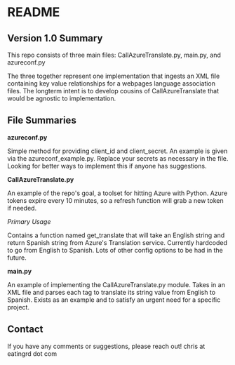 # README #

## Version 1.0 Summary ##

This repo consists of three main files: CallAzureTranslate.py, main.py, and azureconf.py

The three together represent one implementation that ingests an XML file containing key value relationships for a webpages language association files.  The longterm intent is to develop cousins of CallAzureTranslate that would be agnostic to implementation.  

## File Summaries ## 

**azureconf.py**

Simple method for providing client_id and client_secret.  An example is given via the azureconf_example.py.  Replace your secrets as necessary in the file.  Looking for better ways to implement this if anyone has suggestions.

**CallAzureTranslate.py**

An example of the repo's goal, a toolset for hitting Azure with Python.  Azure tokens expire every 10 minutes, so a refresh function will grab a new token if needed.

*Primary Usage*

Contains a function named get_translate that will take an English string and return Spanish string from Azure's Translation service.  Currently hardcoded to go from English to Spanish.  Lots of other config options to be had in the future.

**main.py**

An example of implementing the CallAzureTranslate.py module.  Takes in an XML file and parses each <data> tag to translate its string value from English to Spanish.  Exists as an example and to satisfy an urgent need for a specific project.

## Contact ##

If you have any comments or suggestions, please reach out!  chris at eatingrd dot com